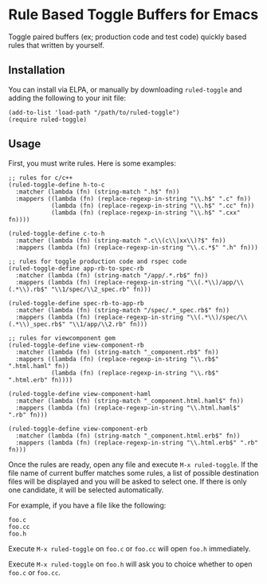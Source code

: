 # Rule Based Toggle Buffers for Emacs
Toggle paired buffers (ex; production code and test code) quickly based rules that written by yourself.

## Installation

You can install via ELPA, or manually by downloading `ruled-toggle` and adding the following to your init file:

```elisp
(add-to-list 'load-path "/path/to/ruled-toggle")
(require ruled-toggle)
```

## Usage

First, you must write rules. Here is some examples:

```elisp
;; rules for c/c++
(ruled-toggle-define h-to-c
  :matcher (lambda (fn) (string-match ".h$" fn))
  :mappers ((lambda (fn) (replace-regexp-in-string "\\.h$" ".c" fn))
            (lambda (fn) (replace-regexp-in-string "\\.h$" ".cc" fn))
            (lambda (fn) (replace-regexp-in-string "\\.h$" ".cxx" fn))))

(ruled-toggle-define c-to-h
  :matcher (lambda (fn) (string-match ".c\\(c\\|xx\\)?$" fn))
  :mappers (lambda (fn) (replace-regexp-in-string "\\.c.*$" ".h" fn)))

;; rules for toggle production code and rspec code
(ruled-toggle-define app-rb-to-spec-rb
  :matcher (lambda (fn) (string-match "/app/.*.rb$" fn))
  :mappers (lambda (fn) (replace-regexp-in-string "\\(.*\\)/app/\\(.*\\).rb$" "\\1/spec/\\2_spec.rb" fn)))

(ruled-toggle-define spec-rb-to-app-rb
  :matcher (lambda (fn) (string-match "/spec/.*_spec.rb$" fn))
  :mappers (lambda (fn) (replace-regexp-in-string "\\(.*\\)/spec/\\(.*\\)_spec.rb$" "\\1/app/\\2.rb" fn)))

;; rules for viewcomponent gem
(ruled-toggle-define view-component-rb
  :matcher (lambda (fn) (string-match "_component.rb$" fn))
  :mappers ((lambda (fn) (replace-regexp-in-string "\\.rb$" ".html.haml" fn))
            (lambda (fn) (replace-regexp-in-string "\\.rb$" ".html.erb" fn))))

(ruled-toggle-define view-component-haml
  :matcher (lambda (fn) (string-match "_component.html.haml$" fn))
  :mappers (lambda (fn) (replace-regexp-in-string "\\.html.haml$" ".rb" fn)))

(ruled-toggle-define view-component-erb
  :matcher (lambda (fn) (string-match "_component.html.erb$" fn))
  :mappers (lambda (fn) (replace-regexp-in-string "\\.html.erb$" ".rb" fn)))
```

Once the rules are ready, open any file and execute `M-x ruled-toggle`.
If the file name of current buffer matches some rules, a list of
possible destination files will be displayed and you will be asked to
select one. If there is only one candidate, it will be selected
automatically.

For example, if you have a file like the following:

```
foo.c
foo.cc
foo.h
```

Execute `M-x ruled-toggle` on `foo.c` or `foo.cc` will open `foo.h` immediately.

Execute `M-x ruled-toggle` on `foo.h` will ask you to choice whether to open `foo.c` or `foo.cc`.
